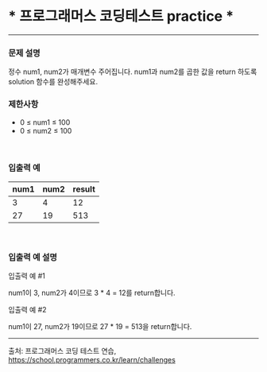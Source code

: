 # * 프로그래머스 코딩테스트 practice * #

- - - 
### 문제 설명

정수 num1, num2가 매개변수 주어집니다. num1과 num2를 곱한 값을 return 하도록 solution 함수를 완성해주세요.
<br>

### 제한사항

- 0 ≤ num1 ≤ 100 
- 0 ≤ num2 ≤ 100
<br>

### 입출력 예


| num1 | num2 | result |
|------|------|--------|
| 3    | 4    | 12     |
| 27   | 19   | 513    |

<br>

### 입출력 예 설명 

입출력 예 #1

num1이 3, num2가 4이므로 3 * 4 = 12를 return합니다.

입출력 예 #2

num1이 27, num2가 19이므로 27 * 19 = 513을 return합니다.

- - -

출처: 프로그래머스 코딩 테스트 연습, https://school.programmers.co.kr/learn/challenges
